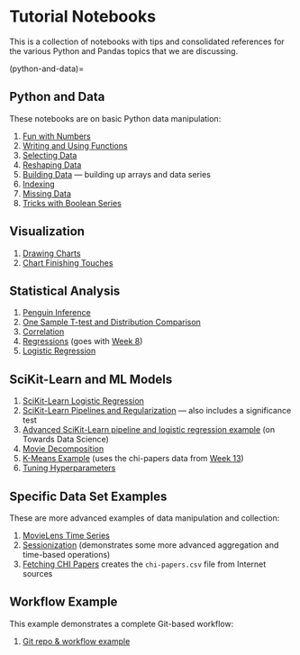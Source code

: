 # Tutorial Notebooks

This is a collection of notebooks with tips and consolidated references for the various Python and Pandas topics that we are discussing.

(python-and-data)=
## Python and Data

These notebooks are on basic Python data manipulation:

1. [Fun with Numbers](FunWithNumbers.ipynb)
2. [Writing and Using Functions](Functions.ipynb)
3. [Selecting Data](Selection.ipynb)
4. [Reshaping Data](Reshaping.ipynb)
5. [Building Data](BuildingData.ipynb) — building up arrays and data series
6. [Indexing](Indexing.ipynb)
7. [Missing Data](MissingData.ipynb)
8. [Tricks with Boolean Series](BooleanSeries.ipynb)

## Visualization

1. [Drawing Charts](Charting.ipynb)
2. [Chart Finishing Touches](ChartFinishingTouches.ipynb)

## Statistical Analysis

1.  [Penguin Inference](PenguinSamples.ipynb)
2.  [One Sample T-test and Distribution Comparison](OneSample.ipynb)
3.  [Correlation](Correlation.ipynb)
4.  [Regressions](Regressions.ipynb) (goes with [Week 8](../../week8/index.md))
5.  [Logistic Regression](LogitRegressionDemo.ipynb)

## SciKit-Learn and ML Models

1.  [SciKit-Learn Logistic Regression](SciKitLogistic.ipynb)
2.  [SciKit-Learn Pipelines and Regularization](SciKitPipeline.ipynb) — also includes a significance test
3.  [Advanced SciKit-Learn pipeline and logistic regression example](https://towardsdatascience.com/logistic-regression-classifier-on-census-income-data-e1dbef0b5738) (on Towards Data Science)
4.  [Movie Decomposition](MovieDecomp.ipynb)
5.  [K-Means Example](ClusteringExample.ipynb) (uses the chi-papers data from [Week 13](../../week13/index.md#practice))
6.  [Tuning Hyperparameters](TuningExample.ipynb)

## Specific Data Set Examples

These are more advanced examples of data manipulation and collection:

1.  [MovieLens Time Series](MLTimeSeries.ipynb)
2.  [Sessionization](Sessions.ipynb) (demonstrates some more advanced aggregation and time-based operations)
3.  [Fetching CHI Papers](FetchCHIPapers.ipynb) creates the `chi-papers.csv` file from Internet sources

## Workflow Example

This example demonstrates a complete Git-based workflow:

1. [Git repo & workflow example](https://github.com/BoiseState/cs533-hcibib-demo)
